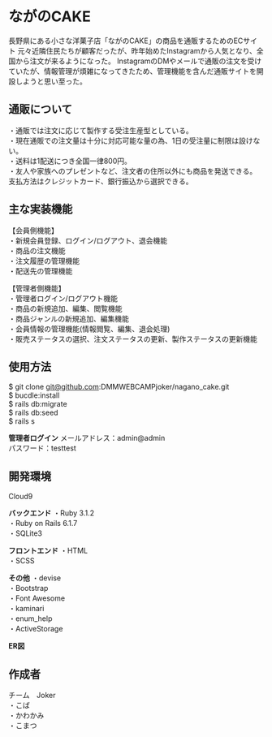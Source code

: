 # ながのCAKE

長野県にある小さな洋菓子店「ながのCAKE」の商品を通販するためのECサイト
元々近隣住民たちが顧客だったが、昨年始めたInstagramから人気となり、全国から注文が来るようになった。
InstagramのDMやメールで通販の注文を受けていたが、情報管理が煩雑になってきたため、管理機能を含んだ通販サイトを開設しようと思い至った。


## 通販について

・通販では注文に応じて製作する受注生産型としている。<br>
・現在通販での注文量は十分に対応可能な量の為、1日の受注量に制限は設けない。<br>
・送料は1配送につき全国一律800円。<br>
・友人や家族へのプレゼントなど、注文者の住所以外にも商品を発送できる。<br>
支払方法はクレジットカード、銀行振込から選択できる。<br>

## 主な実装機能
【会員側機能】<br>
・新規会員登録、ログイン/ログアウト、退会機能<br>
・商品の注文機能<br>
・注文履歴の管理機能<br>
・配送先の管理機能<br>

【管理者側機能】<br>
・管理者ログイン/ログアウト機能<br>
・商品の新規追加、編集、閲覧機能<br>
・商品ジャンルの新規追加、編集機能<br>
・会員情報の管理機能(情報閲覧、編集、退会処理)<br>
・販売ステータスの選択、注文ステータスの更新、製作ステータスの更新機能<br>

## 使用方法
$ git clone git@github.com:DMMWEBCAMPjoker/nagano_cake.git<br>
$ bucdle:install<br>
$ rails db:migrate<br>
$ rails db:seed<br>
$ rails s<br>

**管理者ログイン**
メールアドレス：admin@admin<br>
パスワード：testtest<br>



## 開発環境
Cloud9<br>

**バックエンド**
・Ruby 3.1.2<br>
・Ruby on Rails 6.1.7<br>
・SQLite3<br>

**フロントエンド**
・HTML<br>
・SCSS<br>

**その他**
・devise<br>
・Bootstrap<br>
・Font Awesome<br>
・kaminari<br>
・enum_help<br>
・ActiveStorage<br>


**ER図**




## 作成者

チーム　Joker <br>
・こば<br>
・かわかみ<br>
・こまつ<br>
